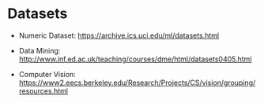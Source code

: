 # Datasets

- Numeric Dataset:
 https://archive.ics.uci.edu/ml/datasets.html

- Data Mining:
 http://www.inf.ed.ac.uk/teaching/courses/dme/html/datasets0405.html
 
 - Computer Vision:
  https://www2.eecs.berkeley.edu/Research/Projects/CS/vision/grouping/resources.html
  
